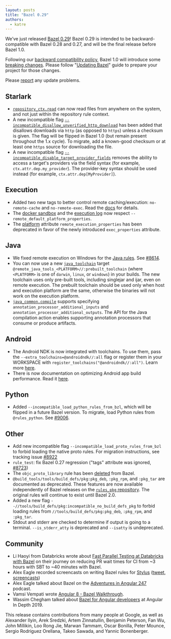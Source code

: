 ```yaml
---
layout: posts
title: "Bazel 0.29"
authors:
  - katre
---
```


We’ve just released [Bazel 0.29](https://github.com/bazelbuild/bazel/releases/tag/0.29.0)! Bazel 0.29 is intended to be backward-compatible with Bazel 0.28 and 0.27, and will be the final release before Bazel 1.0.

Following our [backward compatibility policy](https://docs.bazel.build/versions/master/backward-compatibility.html), Bazel 1.0 will introduce some [breaking changes](https://github.com/bazelbuild/bazel/labels/breaking-change-1.0). Please follow  "[Updating Bazel](https://docs.bazel.build/versions/master/updating-bazel.html)" guide to prepare your project for those changes.

Please [report](https://github.com/bazelbuild/bazel/issues/new) any update problems.

## Starlark

*   [`repository_ctx.read`](https://docs.bazel.build/versions/master/skylark/lib/repository_ctx.html#read) can now read files from anywhere on the system, and not just within the repository rule context.
*   A new incompatible flag [`--incompatible_disallow_unverified_http_download`](https://github.com/bazelbuild/bazel/issues/8607) has been added that disallows downloads via `http` (as opposed to `https`) unless a checksum is given. The flag will be flipped in Bazel 1.0 (but remain present throughout the 1.x cycle). To migrate, add a known-good checksum or at least one `https` source for downloading the file.
*   A new incompatible flag [`--incompatible_disable_target_provider_fields`](https://github.com/bazelbuild/bazel/issues/9014) removes the ability to access a target's providers via the field syntax (for example, `ctx.attr.dep.my_provider`). The provider-key syntax should be used instead (for example, `ctx.attr.dep[MyProvider]`).


## Execution

*   Added two new tags to better control remote caching/execution: `no-remote-cache` and `no-remote-exec`. Read the [docs](https://docs.bazel.build/versions/master/be/common-definitions.html#common-attributes) for details.
*   The [docker sandbox](https://docs.bazel.build/versions/master/remote-execution-sandbox.html) and the [execution log](https://docs.bazel.build/versions/master/remote-execution-caching-debug.html) now respect `--remote_default_platform_properties`.
*   The [platform](https://docs.bazel.build/versions/master/be/platform.html#platform) attribute `remote_execution_properties` has been deprecated in favor of the newly introduced `exec_properties` attribute.


## Java

*   We fixed remote execution on Windows for the [Java rules](https://docs.bazel.build/versions/master/be/java.html). See [#8614](https://github.com/bazelbuild/bazel/issues/8614).
*   You can now use a new [`java_toolchain`](https://docs.bazel.build/versions/master/be/java.html#java_toolchain) target `@remote_java_tools_<PLATFORM>//:prebuilt_toolchain` (where `<PLATFORM>` is one of `darwin`, `linux`, or `windows`) in your builds. The new toolchain uses only pre-built tools, including singlejar and ijar, even on remote execution. The prebuilt toolchain  should be used only when host and execution platform are the same, otherwise the binaries will not work on the execution platform.
*   [`java_common.compile`](https://docs.bazel.build/versions/master/skylark/lib/java_common.html#compile) supports specifying `annotation_processor_additional_inputs` and `annotation_processor_additional_outputs`. The API for the Java compilation action enables supporting annotation processors that consume or produce artifacts.


## Android

*   The Android NDK is now integrated with toolchains. To use them, pass the `--extra_toolchains=@androidndk//:all` flag or register them in your WORKSPACE with `register_toolchains("@androidndk//:all")`. Learn more [here](https://docs.bazel.build/versions/master/android-ndk.html#integration-with-platforms-and-toolchains).
*   There is now documentation on optimizing Android app build performance. Read it [here](https://docs.bazel.build/versions/0.29.0/android-build-performance.html).


## Python

*   Added `--incompatible_load_python_rules_from_bzl`, which will be flipped in a future Bazel version. To migrate, load Python rules from `@rules_python`. See [#9006](https://github.com/bazelbuild/bazel/issues/9006).


## Other

*   Add new incompatible flag `--incompatible_load_proto_rules_from_bzl` to forbid loading the native proto rules. For migration instructions, see tracking issue [#8922](https://github.com/bazelbuild/bazel/issues/8922)
*   `rule_test`: fix Bazel 0.27 regression ("tags" attribute was ignored, [#8723](https://github.com/bazelbuild/bazel/issues/8723))
*   The `objc_proto_library` rule has been [deleted](https://github.com/bazelbuild/bazel/issues/7348) from Bazel.
*   `@build_tools/tools/build_defs/pkg:pkg_deb`, `:pkg_rpm`, and `:pkg_tar` are documented as deprecated. These features are now available independently of Bazel releases on the [`rules_pkg` repository](https://github.com/bazelbuild/rules_pkg/tree/master/pkg). The original rules will continue to exist until Bazel 2.0.
*   Added a new flag `--//tools/build_defs/pkg:incompatible_no_build_defs_pkg` to forbid loading rules from `//tools/build_defs/pkg:pkg_deb`, `:pkg_rpm`, and `:pkg_tar`.
*   Stdout and stderr are checked to determine if output is going to a terminal. `--is_stderr_atty` is deprecated and `--isatty` is undeprecated.


## Community

*   Li Haoyi from Databricks wrote about [Fast Parallel Testing at Databricks with Bazel](https://databricks.com/blog/2019/07/23/fast-parallel-testing-at-databricks-with-bazel.html) on their journey on reducing PR wait times for CI from ~3 hours with SBT to ~40 minutes with Bazel.
*   Alex Eagle recorded screencasts on writing Bazel rules for [Stylus](http://stylus-lang.com/) ([tweet](https://twitter.com/Jakeherringbone/status/1149436749833105408), [screencasts](https://drive.google.com/corp/drive/folders/1I71w8JSGcZk1nUX2oXvT8NLT47Onb1t0))
*   Alex Eagle talked about Bazel on the [Adventures in Angular 247](https://devchat.tv/adv-in-angular/aia-247-bazel-with-alex-eagle/) podcast.
*   Vamsi Vempati wrote [Angular 8 - Bazel Walkthrough](https://blog.bitsrc.io/angular-8-bazel-walkthrough-f7585bcaf282).
*   Wassim Chegham talked about [Bazel for Angular developers](https://www.youtube.com/watch?v=1BrNSFQo1rM) at Angular In Depth 2019.


This release contains contributions from many people at Google, as well as Alexander Ilyin, Arek Sredzki, Artem Zinnatullin, Benjamin Peterson, Fan Wu, John Millikin, Loo Rong Jie, Marwan Tammam, Oscar Bonilla, Peter Mounce, Sergio Rodriguez Orellana, Takeo Sawada, and Yannic Bonenberger.

